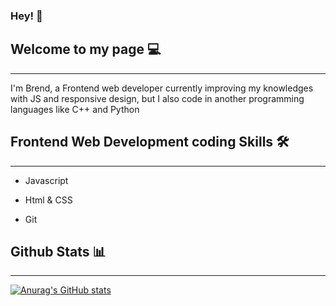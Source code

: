 ### Hey! 👋

## Welcome to my page 💻
<hr />

I'm Brend, a Frontend web developer currently improving my knowledges with JS and responsive design, but I also code in another programming languages like C++ and Python

## Frontend Web Development coding Skills 🛠️
<hr />

- Javascript

- Html & CSS

- Git

## Github Stats 📊
<hr />

[![Anurag's GitHub stats](https://github-readme-stats.vercel.app/api?username=Brendzv&theme=dark)](https://github.com/anuraghazra/github-readme-stats)
